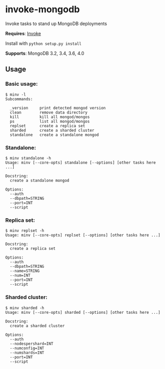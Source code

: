 # invoke-mongodb
Invoke tasks to stand up MongoDB deployments

**Requires**: [Invoke](http://www.pyinvoke.org/index.html)

Install with `python setup.py install`

**Supports**: MongoDB 3.2, 3.4, 3.6, 4.0

## Usage

### Basic usage:

```
$ minv -l
Subcommands:

  _version     print detected mongod version
  clean        remove data directory
  kill         kill all mongod/mongos
  ps           list all mongod/mongos
  replset      create a replica set
  sharded      create a sharded cluster
  standalone   create a standalone mongod
```

### Standalone:

```
$ minv standalone -h
Usage: minv [--core-opts] standalone [--options] [other tasks here ...]

Docstring:
  create a standalone mongod

Options:
  --auth
  --dbpath=STRING
  --port=INT
  --script
```

### Replica set:

```
$ minv replset -h
Usage: minv [--core-opts] replset [--options] [other tasks here ...]

Docstring:
  create a replica set

Options:
  --auth
  --dbpath=STRING
  --name=STRING
  --num=INT
  --port=INT
  --script
```

### Sharded cluster:

```
$ minv sharded -h
Usage: minv [--core-opts] sharded [--options] [other tasks here ...]

Docstring:
  create a sharded cluster

Options:
  --auth
  --nodespershard=INT
  --numconfig=INT
  --numshards=INT
  --port=INT
  --script
```
